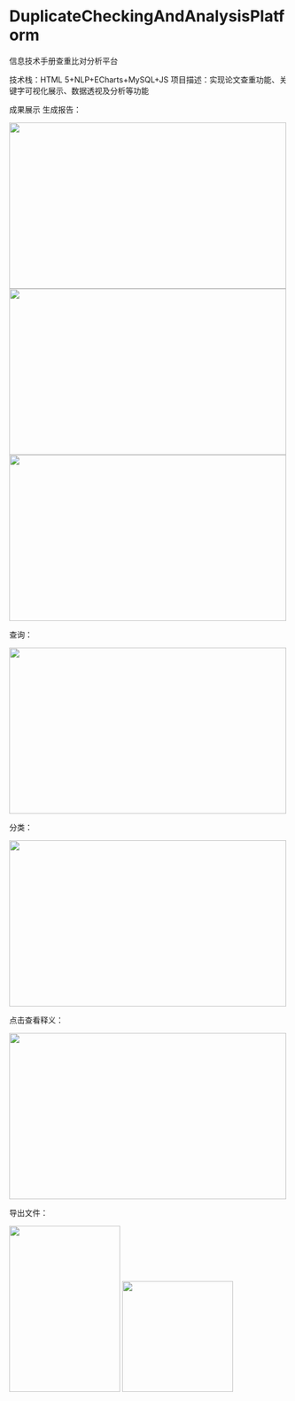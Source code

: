 # DuplicateCheckingAndAnalysisPlatform
信息技术手册查重比对分析平台

技术栈：HTML 5+NLP+ECharts+MySQL+JS 
项目描述：实现论文查重功能、关键字可视化展示、数据透视及分析等功能

成果展示
生成报告：

<img src="https://github.com/wangyunling32/DuplicateCheckingAndAnalysisPlatform/blob/master/img-folder/result1.png" width="500" height="300"/>
<img src="https://github.com/wangyunling32/DuplicateCheckingAndAnalysisPlatform/blob/master/img-folder/result2.png" width="500" height="300"/>
<img src="https://github.com/wangyunling32/DuplicateCheckingAndAnalysisPlatform/blob/master/img-folder/result3.png" width="500" height="300"/>

查询：

<img src="https://github.com/wangyunling32/DuplicateCheckingAndAnalysisPlatform/blob/master/img-folder/information.png" width="500" height="300"/>

分类：

<img src="https://github.com/wangyunling32/DuplicateCheckingAndAnalysisPlatform/blob/master/img-folder/category.png" width="500" height="300"/>

点击查看释义：

<img src="https://github.com/wangyunling32/DuplicateCheckingAndAnalysisPlatform/blob/master/img-folder/information2.png" width="500" height="300"/>

导出文件：

<img src="https://github.com/wangyunling32/DuplicateCheckingAndAnalysisPlatform/blob/master/img-folder/out.png" width="200" height="300"/>
<img src="https://github.com/wangyunling32/DuplicateCheckingAndAnalysisPlatform/blob/master/img-folder/success.png" width="200" height="200"/>
